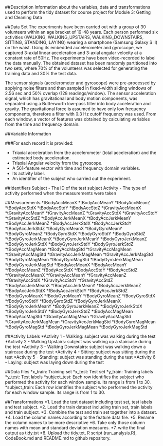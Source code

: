 ##Description
Information about the variables, data and transformations used to perform the tidy dataset for course project for Module 3: Getting and Cleaning Data


##Data Set
The experiments have been carried out with a group of 30 volunteers within an age bracket of 19-48 years. Each person performed six activities (WALKING, WALKING_UPSTAIRS, WALKING_DOWNSTAIRS, SITTING, STANDING, LAYING) wearing a smartphone (Samsung Galaxy S II) on the waist. Using its embedded accelerometer and gyroscope, we captured 3-axial linear acceleration and 3-axial angular velocity at a constant rate of 50Hz. The experiments have been video-recorded to label the data manually. The obtained dataset has been randomly partitioned into two sets, where 70% of the volunteers was selected for generating the training data and 30% the test data. 

The sensor signals (accelerometer and gyroscope) were pre-processed by applying noise filters and then sampled in fixed-width sliding windows of 2.56 sec and 50% overlap (128 readings/window). The sensor acceleration signal, which has gravitational and body motion components, was separated using a Butterworth low-pass filter into body acceleration and gravity. The gravitational force is assumed to have only low frequency components, therefore a filter with 0.3 Hz cutoff frequency was used. From each window, a vector of features was obtained by calculating variables from the time and frequency domain.


##Variable Information

###For each record it is provided:
- Triaxial acceleration from the accelerometer (total acceleration) and the estimated body acceleration.
- Triaxial Angular velocity from the gyroscope. 
- A 561-feature vector with time and frequency domain variables. 
- Its activity label. 
- An identifier of the subject who carried out the experiment.

##Identifiers
Subject - The ID of the test subject
Activity - The type of activity performed when the measurements were taken

##Measurements
*tBodyAccMeanX
*tBodyAccMeanY
*tBodyAccMeanZ
*tBodyAccStdX
*tBodyAccStdY
*tBodyAccStdZ
*tGravityAccMeanX
*tGravityAccMeanY
*tGravityAccMeanZ
*tGravityAccStdX
*tGravityAccStdY
*tGravityAccStdZ
*tBodyAccJerkMeanX
*tBodyAccJerkMeanY
*tBodyAccJerkMeanZ
*tBodyAccJerkStdX
*tBodyAccJerkStdY
*tBodyAccJerkStdZ
*tBodyGyroMeanX
*tBodyGyroMeanY
*tBodyGyroMeanZ
*tBodyGyroStdX
*tBodyGyroStdY
*tBodyGyroStdZ
*tBodyGyroJerkMeanX
*tBodyGyroJerkMeanY
*tBodyGyroJerkMeanZ
*tBodyGyroJerkStdX
*tBodyGyroJerkStdY
*tBodyGyroJerkStdZ
*tBodyAccMagMean
*tBodyAccMagStd
*tGravityAccMagMean
*tGravityAccMagStd
*tGravityAccJerkMagMean
*tGravityAccJerkMagStd
*tBodyGyroMagMean
*tBodyGyroMagStd
*tBodyGyroJerkMagMean
*tBodyGyroJerkMagStd
*fBodyAccMeanX
*fBodyAccMeanY
*fBodyAccMeanZ
*fBodyAccStdX
*fBodyAccStdY
*fBodyAccStdZ
*fGravityAccMeanX
*fGravityAccMeanY
*fGravityAccMeanZ
*fGravityAccStdX
*fGravityAccStdY
*fGravityAccStdZ
*fBodyAccJerkMeanX
*fBodyAccJerkMeanY
*fBodyAccJerkMeanZ
*fBodyAccJerkStdX
*fBodyAccJerkStdY
*fBodyAccJerkStdZ
*fBodyGyroMeanX
*fBodyGyroMeanY
*fBodyGyroMeanZ
*fBodyGyroStdX
*fBodyGyroStdY
*fBodyGyroStdZ
*fBodyGyroJerkMeanX
*tBodyGyroJerkMeanY
*tBodyGyroJerkMeanZ
*tBodyGyroJerkStdX
*tBodyGyroJerkStdY
*tBodyGyroJerkStdZ
*tBodyAccMagMean
*tBodyAccMagStd
*tGravityAccMagMean
*tGravityAccMagStd
*tGravityAccJerkMagMean
*tGravityAccJerkMagStd
*tBodyGyroMagMean
*tBodyGyroMagStd
*tBodyGyroJerkMagMean
*tBodyGyroJerkMagStd


##Activity Labels
*Activity 1 - Walking: subject was walking during the test
*Activity 2 - Walking Upstairs: subject was walking up a staircase during the test
*Activity 3 - Walking Downstairs: subject was walking down a staircase during the test
*Activity 4 - Sitting: subject was sitting during the test
*Activity 5 - Standing: subject was standing during the test
*Activity 6 - Laying: subject was laying down during the test


##Data files
*x_train: Training set
*x_test: Test set
*y_train: Training labels
*y_test: Test labels
*subject_test: Each row identifies the subject who performed the activity for each window sample. Its range is from 1 to 30.
*subject_train: Each row identifies the subject who performed the activity for each window sample. Its range is from 1 to 30.


##Transformations
*1. Load the test dataset including test set, test labels and test subject.
*2. Load the train dataset including train set, train labels and train subject.
*3. Combine the test and train set together into a dataset.
*4. Load the column names according to the feature data file.
*5. Rename the column names to be more descriptive
*6. Take only those column names with mean and standard deviation measures.
*7. write the final output as tidy.txt
*8. Upload the tidy.txt, R script (run_analysis.R), CodeBook.md and README.md to github repository.



